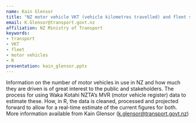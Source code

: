 ```yaml
---
name: Kain Glensor
title: "NZ motor vehicle VKT (vehicle kilometres travelled) and fleet size estimation"
email: K.Glensor@transport.govt.nz
affiliation: NZ Ministry of Transport
keywords:
- transport
- VKT
- fleet
- motor vehicles
- R
presentation: kain_glensor.pptx
---
```


Information on the number of motor vehicles in use in NZ and how much they are driven is of great interest to the public and stakeholders. The process for using Waka Kotahi NZTA’s MVR (motor vehicle register) data to estimate these. How, in R, the data is cleaned, processed and projected forward to allow for a real-time estimate of the current figures for both. More information available from Kain Glensor (k.glensor@transport.govt.nz)
